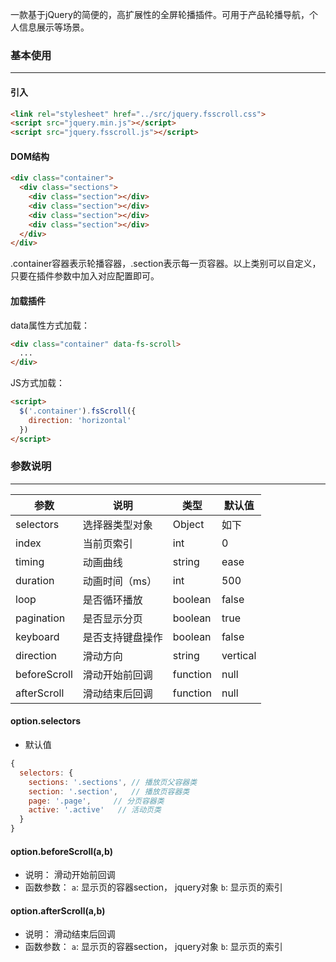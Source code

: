 一款基于jQuery的简便的，高扩展性的全屏轮播插件。可用于产品轮播导航，个人信息展示等场景。

### 基本使用
---

#### 引入

```html
<link rel="stylesheet" href="../src/jquery.fsscroll.css">
<script src="jquery.min.js"></script>
<script src="jquery.fsscroll.js"></script>
 ```

#### DOM结构

```html
<div class="container">
  <div class="sections">
    <div class="section"></div>
    <div class="section"></div>
    <div class="section"></div>
    <div class="section"></div>
  </div>
</div>
```

.container容器表示轮播容器，.section表示每一页容器。以上类别可以自定义，只要在插件参数中加入对应配置即可。

#### 加载插件

data属性方式加载：

```html
<div class="container" data-fs-scroll>
  ...
</div>
```

JS方式加载：

```html
<script>
  $('.container').fsScroll({
    direction: 'horizontal'
  })
</script>
```

### 参数说明

--- 

| 参数 | 说明 | 类型 | 默认值|
| --- | --- | --- | --- |
| selectors|选择器类型对象|Object| 如下 |
| index | 当前页索引 | int | 0|
| timing | 动画曲线 | string | ease|
| duration | 动画时间（ms）| int | 500 |
| loop | 是否循环播放 | boolean | false |
| pagination | 是否显示分页 | boolean | true | 
| keyboard | 是否支持键盘操作 | boolean | false |
| direction | 滑动方向 | string | vertical |
| beforeScroll | 滑动开始前回调 | function | null | 
| afterScroll | 滑动结束后回调 | function | null | 

#### option.selectors

- 默认值

```js
{
  selectors: {
    sections: '.sections', // 播放页父容器类
    section: '.section',   // 播放页容器类
    page: '.page',     // 分页容器类
    active: '.active'   // 活动页类
  }
}

```

#### option.beforeScroll(a,b)

- 说明： 滑动开始前回调
- 函数参数：
 ``a``: 显示页的容器section， jquery对象
 ``b``: 显示页的索引

 #### option.afterScroll(a,b)

- 说明： 滑动结束后回调
- 函数参数：
 ``a``: 显示页的容器section， jquery对象
 ``b``: 显示页的索引
